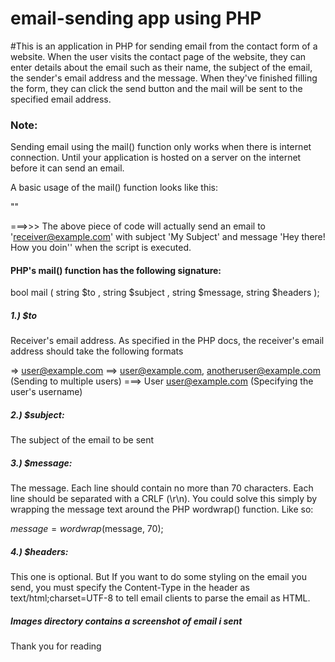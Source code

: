 # email-sending app using PHP

#This is an application in PHP for sending email from the contact form of a website. When the user visits the contact page of the website, they can enter details about the email such as their name, the subject of the email, the sender's email address and the message. When they've finished filling the form, they can click the send button and the mail will be sent to the specified email address.


### Note:
Sending email using the mail() function only works when there is internet connection. Until your application is hosted on a server on the internet before it can send an email.


A basic usage of the mail() function looks like this:

"<?php
  mail("receiver@example.com","My subject","Hey there! How you doin'");
?>"

===>>> The above piece of code will actually send an email to 'receiver@example.com' with subject 'My Subject' and message 'Hey there! How you doin'' when the script is executed.


#### PHP's mail() function has the following signature:

bool mail ( string $to , string $subject , string $message, string $headers );

##### 1.) $to
Receiver's email address. As specified in the PHP docs, the receiver's email address should take the following formats

=> user@example.com
==> user@example.com, anotheruser@example.com (Sending to multiple users)
===> User <user@example.com> (Specifying the user's username)

##### 2.) $subject: 
The subject of the email to be sent

##### 3.) $message: 
The message. Each line should contain no more than 70 characters. Each line should be separated with a CRLF (\r\n). You could solve this simply by wrapping the message text around the PHP wordwrap() function. Like so:

$message = wordwrap($message, 70);


##### 4.) $headers:
This one is optional. But If you want to do some styling on the email you send, you must specify the Content-Type in the header as text/html;charset=UTF-8 to tell email clients to parse the email as HTML. 



##### Images directory contains a screenshot of email i sent


Thank you for reading
